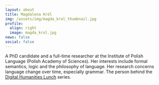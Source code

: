 ```yaml
---
layout: about
title: Magdalena Król
img: /assets/img/magda_krol_thumbnail.jpg
profile:
  align: right
  image: magda_krol.jpg
news: false
social: false
---
```




A PhD candidate and a full-time researcher at the Institute of Polish Language (Polish Academy of Sciences). Her interests include formal semantics, logic and the philosophy of language. Her research concerns language change over time, especially grammar. The person behind the <a href="http://scriptores.pl/dhlunch/en/" target="_blank">Digital Humanities Lunch</a> series.
